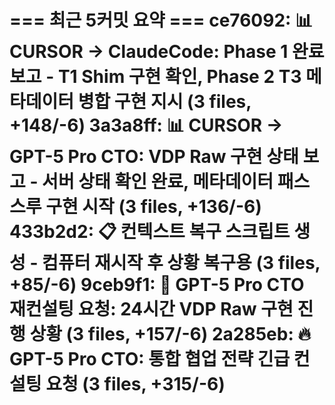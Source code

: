 === 최근 5커밋 요약 ===
ce76092: 📊 CURSOR → ClaudeCode: Phase 1 완료 보고 - T1 Shim 구현 확인, Phase 2 T3 메타데이터 병합 구현 지시 (3 files, +148/-6)
3a3a8ff: 📊 CURSOR → GPT-5 Pro CTO: VDP Raw 구현 상태 보고 - 서버 상태 확인 완료, 메타데이터 패스스루 구현 시작 (3 files, +136/-6)
433b2d2: 📋 컨텍스트 복구 스크립트 생성 - 컴퓨터 재시작 후 상황 복구용 (3 files, +85/-6)
9ceb9f1: 🚀 GPT-5 Pro CTO 재컨설팅 요청: 24시간 VDP Raw 구현 진행 상황 (3 files, +157/-6)
2a285eb: 🔥 GPT-5 Pro CTO: 통합 협업 전략 긴급 컨설팅 요청 (3 files, +315/-6)
=======================
